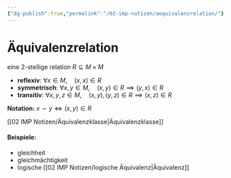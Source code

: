 ```yaml
---
{"dg-publish":true,"permalink":"/02-imp-notizen/aequivalenzrelation/"}
---
```



# Äquivalenzrelation
eine 2-stellige relation $R\subseteq M\times M$
- **reflexiv**: $\forall x\in M,\quad (x,x)\in R$
- **symmetrisch**: $\forall x,y \in M, \quad (x,y)\in R\implies(y,x)\in R$
- **transitiv**: $\forall x,y,z \in M, \quad (x,y), (y,z)\in R\implies(x,z)\in R$

**Notation:** $x\sim y\iff(x,y)\in R$

[[02 IMP Notizen/Äquivalenzklasse\|Äquivalenzklasse]]

#### Beispiele: 
- gleichheit
- gleichmächtigkeit
- logische [[02 IMP Notizen/logische Äquivalenz\|Äquivalenz]] 
